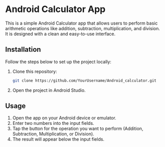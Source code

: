 # Android Calculator App
This is a simple Android Calculator app that allows users to perform basic arithmetic operations like addition, subtraction, multiplication, and division. It is designed with a clean and easy-to-use interface.
## Installation

Follow the steps below to set up the project locally:

1. Clone this repository:
   ```bash
   git clone https://github.com/YourUsername/Android_calculator.git
2. Open the project in Android Studio.

## Usage

1. Open the app on your Android device or emulator.
2. Enter two numbers into the input fields.
3. Tap the button for the operation you want to perform (Addition, Subtraction, Multiplication, or Division).
4. The result will appear below the input fields.
